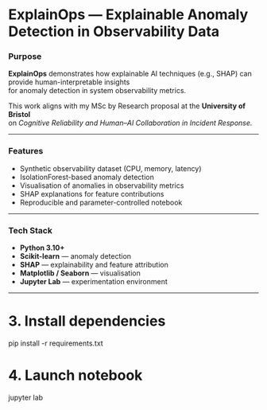 # ExplainOps — Explainable Anomaly Detection in Observability Data

### Purpose
**ExplainOps** demonstrates how explainable AI techniques (e.g., SHAP) can provide human-interpretable insights  
for anomaly detection in system observability metrics.

This work aligns with my MSc by Research proposal at the **University of Bristol**  
on *Cognitive Reliability and Human–AI Collaboration in Incident Response.*

---

### Features
- Synthetic observability dataset (CPU, memory, latency)
- IsolationForest-based anomaly detection
- Visualisation of anomalies in observability metrics
- SHAP explanations for feature contributions
- Reproducible and parameter-controlled notebook

---

### Tech Stack
- **Python 3.10+**  
- **Scikit-learn** — anomaly detection  
- **SHAP** — explainability and feature attribution  
- **Matplotlib / Seaborn** — visualisation  
- **Jupyter Lab** — experimentation environment  

---
# 3. Install dependencies
pip install -r requirements.txt

# 4. Launch notebook
jupyter lab
